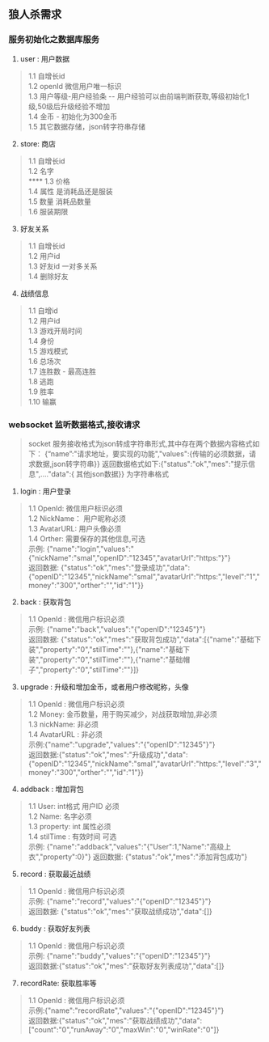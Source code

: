  ## 狼人杀需求

 ### 服务初始化之数据库服务
 1. user : 用户数据
> 1.1 自增长id <br> 
1.2 openId 微信用户唯一标识 <br>
1.3 用户等级-用户经验条 -- 用户经验可以由前端判断获取,等级初始化1级,50级后升级经验不增加 <br>
1.4  金币 - 初始化为300金币 <br>
1.5 其它数据存储，json转字符串存储 

2. store: 商店
> 1.1 自增长id <br>
1.2 名字 <br>****
1.3 价格 <br>
1.4 属性  是消耗品还是服装 <br>
1.5 数量  消耗品数量 <br>
1.6 服装期限 

3. 好友关系
> 1.1 自增长id <br>
1.2 用户id <br>
1.3 好友id 一对多关系<br>
1.4 删除好友

4. 战绩信息
> 1.1 自增id<br>
1.2 用户id<br>
1.3 游戏开局时间<br>
1.4 身份<br>
1.5 游戏模式<br>
1.6 总场次<br>
1.7 连胜数 - 最高连胜<br>
1.8 逃跑<br>
1.9 胜率<br>
1.10 输赢<br>



### websocket 监听数据格式,接收请求
> socket 服务接收格式为json转成字符串形式,其中存在两个数据内容格式如下： {“name”:"请求地址，要实现的功能","values":{传输的必须数据，请求数据,json转字符串}}
返回数据格式如下:{"status":"ok","mes":"提示信息",...."data":{ 其他json数据}} 为字符串格式

1. login : 用户登录
> 1.1 OpenId: 微信用户标识必须<br>
1.2 NickName： 用户昵称必须<br>
1.3 AvatarURL: 用户头像必须<br>
1.4 Orther: 需要保存的其他信息,可选<br>
示例: {"name":"login","values":"{\"nickName\":\"smal\",\"openID\":\"12345\",\"avatarUrl\":\"https:\"}"}<br>
返回数据: {"status":"ok","mes":"登录成功","data":{"openID":"12345","nickName":"smal","avatarUrl":"https:","level":"1","money":"300","orther":"","id":"1"}}


2. back : 获取背包
> 1.1 OpenId : 微信用户标识必须<br>
示例: {"name":"back","values":"{\"openID\":\"12345\"}"}<br>
返回数据:  {"status":"ok","mes":"获取背包成功","data":[{"name":"基础下装","property":"0","stilTime":""},{"name":"基础下装","property":"0","stilTime":""},{"name":"基础帽子","property":"0","stilTime":""}]}

3. upgrade : 升级和增加金币，或者用户修改昵称，头像
> 1.1 OpenId : 微信用户标识必须<br>
1.2 Money: 金币数量，用于购买减少，对战获取增加,非必须<br>
1.3 nickName: 非必须<br>
1.4 AvatarURL : 非必须<br>
示例:{"name":"upgrade","values":"{\"openID\":\"12345\"}"}<br>
返回数据:{"status":"ok","mes":"升级成功","data":{"openID":"12345","nickName":"smal","avatarUrl":"https:","level":"3","money":"300","orther":"","id":"1"}}

4. addback : 增加背包
> 1.1 User: int格式 用户ID 必须<br>
1.2 Name: 名字必须<br>
1.3 property: int 属性必须<br>
1.4 stilTime : 有效时间 可选<br>
示例: {"name":"addback","values":"{\"User\":1,\"Name\":\"高级上衣\",\"property\":0}"}
返回数据: {"status":"ok","mes":"添加背包成功"}

5. record : 获取最近战绩
> 1.1 OpenId : 微信用户标识必须<br>
示例: {"name":"record","values":"{\"openID\":\"12345\"}"}<br>
返回数据: {"status":"ok","mes":"获取战绩成功","data":[]}


6. buddy : 获取好友列表
> 1.1 OpenId : 微信用户标识必须<br>
示例: {"name":"buddy","values":"{\"openID\":\"12345\"}"}<br>
返回数据:{"status":"ok","mes":"获取好友列表成功","data":[]}

7. recordRate: 获取胜率等
> 1.1 OpenId : 微信用户标识必须<br>
示例:{"name":"recordRate","values":"{\"openID\":\"12345\"}"}<br>
返回数据:{"status":"ok","mes":"获取战绩成功","data":["count":"0","runAway":"0","maxWin":"0","winRate":"0"]}
